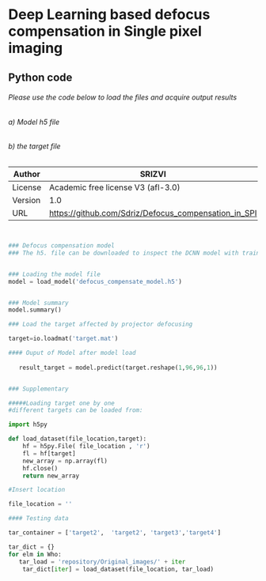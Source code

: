 
#  Deep Learning based defocus compensation in Single pixel imaging                       

## Python code
###### Please use the code below to load the files and acquire output results
###### a) Model h5 file
###### b) the target file
									  
									  
| Author| SRIZVI|
| --- | --- |
| License| Academic free license V3 (afl-3.0) |
| Version | 1.0 |
| URL| https://github.com/Sdriz/Defocus_compensation_in_SPI|



```python


### Defocus compensation model
### The h5. file can be downloaded to inspect the DCNN model with trained weights, parameters etc.


### Loading the model file
model = load_model('defocus_compensate_model.h5')


### Model summary 
model.summary()

### Load the target affected by projector defocusing

target=io.loadmat('target.mat')

#### Ouput of Model after model load
   
   result_target = model.predict(target.reshape(1,96,96,1))

```

```python

### Supplementary

#####Loading target one by one 
#different targets can be loaded from:

import h5py

def load_dataset(file_location,target):
    hf = h5py.File( file_location , 'r')
    fl = hf[target]
    new_array = np.array(fl)
    hf.close()
    return new_array

#Insert location

file_location = ''

#### Testing data

tar_container = ['target2',  'target2', 'target3','target4']

tar_dict = {}
for elm in Who:
   tar_load = 'repository/Original_images/' + iter
    tar_dict[iter] = load_dataset(file_location, tar_load)
   
```	

